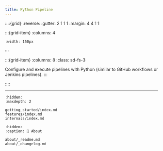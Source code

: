 ```yaml
---
title: Python Pipeline
---
```


::::{grid}
:reverse:
:gutter: 2 1 1 1
:margin: 4 4 1 1

:::{grid-item}
:columns: 4

```{image} ./_static/python-logo-only.svg
:width: 150px
```

:::

:::{grid-item}
:columns: 8
:class: sd-fs-3

Configure and execute pipelines with Python (similar to GitHub workflows or Jenkins pipelines).
:::

::::

---

```{toctree}
:hidden:
:maxdepth: 2

getting_started/index.md
features/index.md
internals/index.md
```

```{toctree}
:hidden:
:caption: 📄 About

about/_readme.md
about/_changelog.md

```
